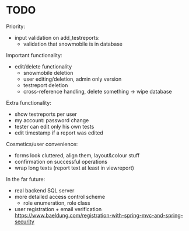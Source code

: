 # TODO

Priority:
- input validation on add_testreports:
   - validation that snowmobile is in database  

Important functionality:
- edit/delete functionality
  - snowmobile deletion
  - user editing/deletion, admin only version
  - testreport deletion
  - cross-reference handling, delete something -> wipe database

Extra functionality:
- show testreports per user
- my account: password change
- tester can edit only his own tests
- edit timestamp if a report was edited

Cosmetics/user convenience:
- forms look cluttered, align them, layout&colour stuff
- confirmation on successful operations
- wrap long texts (report text at least in viewreport)
  
In the far future:
- real backend SQL server
- more detailed access control scheme
  - role enumeration, role class
- user registration + email verification
https://www.baeldung.com/registration-with-spring-mvc-and-spring-security  
